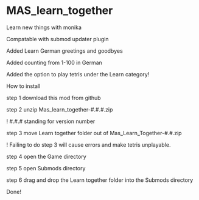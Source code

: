 # MAS_learn_together
Learn new things with monika

Compatable with submod updater plugin

Added Learn German greetings and goodbyes

Added counting from 1-100 in German

Added the option to play tetris under the Learn category!

How to install

step 1 download this mod from github

step 2 unzip Mas_learn_together-#.#.#.zip

! #.#.# standing for version number

step 3 move Learn together folder out of Mas_Learn_Together-#.#.zip

! Failing to do step 3 will cause errors and make tetris unplayable.

step 4 open the Game directory

step 5 open Submods directory

step 6 drag and drop the Learn together folder into the Submods directory

Done!


